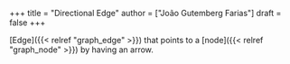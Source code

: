 +++
title = "Directional Edge"
author = ["João Gutemberg Farias"]
draft = false
+++

[Edge]({{< relref "graph_edge" >}}) that points to a [node]({{< relref "graph_node" >}}) by having an arrow.
